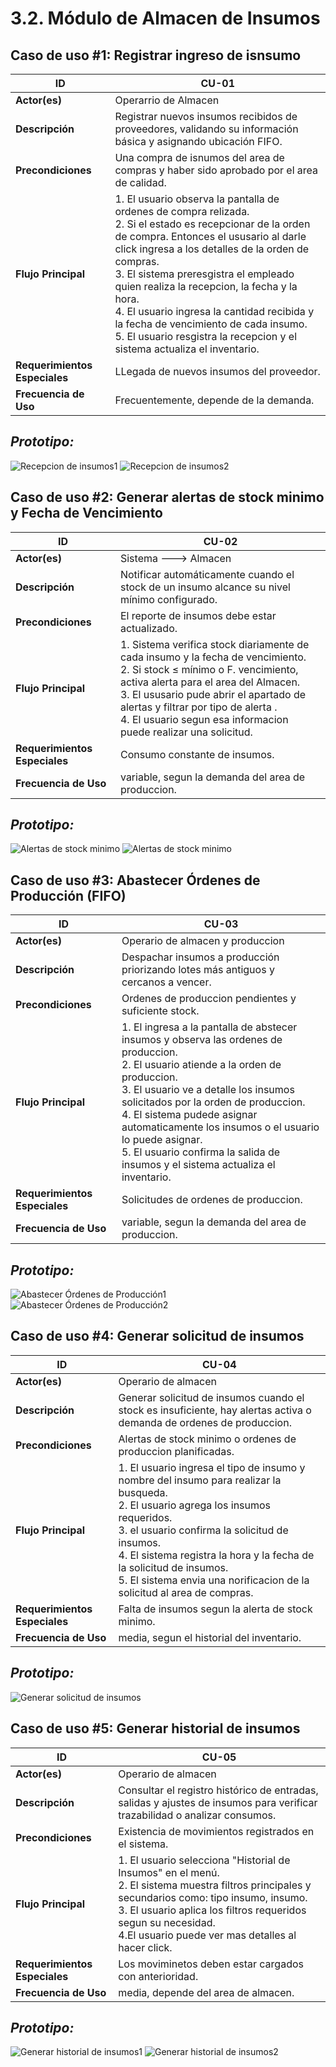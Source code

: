 # 3.2. Módulo de Almacen de Insumos 

## **Caso de uso #1: Registrar ingreso de isnsumo**

| **ID**               | CU-01                                                                   |
|----------------------|-------------------------------------------------------------------------|
| **Actor(es)**        | Operarrio  de Almacen                                            |
| **Descripción**      | Registrar nuevos insumos recibidos de proveedores, validando su información básica y asignando ubicación FIFO.           |
| **Precondiciones**   | Una compra de isnumos del area de compras y haber sido aprobado por el area de calidad.           |
| **Flujo Principal**  | 1. El usuario observa la pantalla de ordenes de compra relizada.  <br> 2. Si el estado es recepcionar de la orden de compra. Entonces el ususario al darle click ingresa a los detalles de la orden de compras. <br> 3. El sistema preresgistra el empleado quien realiza la recepcion, la fecha y la hora. <br> 4. El usuario ingresa la cantidad recibida y la fecha de vencimiento de cada insumo. <br> 5. El usuario resgistra la recepcion y el sistema actualiza el inventario. |
| **Requerimientos Especiales** | LLegada de nuevos insumos del proveedor.    |
| **Frecuencia de Uso**| Frecuentemente, depende de la demanda.    

## *Prototipo:*
![Recepcion de insumos1](Prototipos/RecepcionInsumosF1.png)
![Recepcion de insumos2](Prototipos/RecepcionInsumosF2.png)

## **Caso de uso #2: Generar alertas de stock minimo y Fecha de Vencimiento**

| **ID**               | CU-02                                                                   |
|----------------------|-------------------------------------------------------------------------|
| **Actor(es)**        | Sistema ---> Almacen                                            |
| **Descripción**      | Notificar automáticamente cuando el stock de un insumo alcance su nivel mínimo configurado.           |
| **Precondiciones**   | El reporte de insumos debe estar actualizado.           |
| **Flujo Principal**  | 1. Sistema verifica stock diariamente de cada insumo y la fecha de vencimiento.  <br> 2. Si stock ≤ mínimo o F. vencimiento, activa alerta para el area del Almacen. <br> 3.  El ususario pude abrir el apartado de alertas y filtrar por tipo de alerta . <br> 4. El usuario segun esa informacion puede realizar una solicitud. |
| **Requerimientos Especiales** | Consumo constante de insumos.    |
| **Frecuencia de Uso**| variable, segun la demanda del area de produccion.    

## *Prototipo:*
![Alertas de stock minimo](Prototipos/AlertasF1.png)
![Alertas de stock minimo](Prototipos/AlertasF2.png)

## **Caso de uso #3:  Abastecer Órdenes de Producción (FIFO)**

| **ID**               | CU-03                                                                   |
|----------------------|-------------------------------------------------------------------------|
| **Actor(es)**        | Operario de almacen y produccion                                            |
| **Descripción**      | Despachar insumos a producción priorizando lotes más antiguos y cercanos a vencer.          |
| **Precondiciones**   | Ordenes de produccion pendientes y suficiente stock.           |
| **Flujo Principal**  | 1. El ingresa a la pantalla de abstecer insumos y observa las ordenes de produccion.  <br> 2. El usuario atiende a la orden de produccion. <br> 3.  El usuario ve a detalle los insumos solicitados por la orden de produccion. <br> 4. El sistema pudede asignar automaticamente los insumos o el usuario lo puede asignar. <br> 5. El usuario confirma la salida de insumos y el sistema actualiza el inventario. |
| **Requerimientos Especiales** | Solicitudes de ordenes de produccion.    |
| **Frecuencia de Uso**| variable, segun la demanda del area de produccion.    

## *Prototipo:*
![Abastecer Órdenes de Producción1](Prototipos/AbastecimientoF1.png)
![Abastecer Órdenes de Producción2](Prototipos/AbastecimientoF2.png)

## **Caso de uso #4:  Generar solicitud de insumos**

| **ID**               | CU-04                                                                   |
|----------------------|-------------------------------------------------------------------------|
| **Actor(es)**        | Operario de almacen                                           |
| **Descripción**      | Generar solicitud de insumos cuando el stock es insuficiente, hay alertas activa o demanda de ordenes de produccion.         |
| **Precondiciones**   | Alertas de stock minimo o ordenes de produccion planificadas. |
| **Flujo Principal**  | 1. El usuario ingresa el tipo de insumo y nombre del insumo para realizar la busqueda.  <br> 2. El usuario agrega los insumos requeridos. <br> 3.  el usuario confirma la solicitud de insumos. <br> 4. El sistema registra la hora y la fecha de la solicitud de insumos.  <br> 5. El sistema envia una norificacion de la solicitud al area de compras.|
| **Requerimientos Especiales** | Falta de insumos segun la alerta de stock minimo.    |
| **Frecuencia de Uso**| media, segun el historial del inventario.    

## *Prototipo:*
![Generar solicitud de insumos](Prototipos/SolicitudInsumosF1.png)

## **Caso de uso #5:  Generar historial de insumos**

| **ID**               | CU-05                                                                 |
|----------------------|-------------------------------------------------------------------------|
| **Actor(es)**        | Operario de almacen                                           |
| **Descripción**      | Consultar el registro histórico de entradas, salidas y ajustes de insumos para verificar trazabilidad o analizar consumos.        |
| **Precondiciones**   | Existencia de movimientos registrados en el sistema. |
| **Flujo Principal**  | 1. El usuario selecciona "Historial de Insumos" en el menú.  <br> 2. El sistema muestra filtros principales y secundarios como: tipo insumo, insumo. <br> 3.  El usuario aplica los filtros requeridos segun su necesidad. <br> 4.El usuario puede ver mas detalles al hacer click.|
| **Requerimientos Especiales** | Los moviminetos deben estar cargados con anterioridad.    |
| **Frecuencia de Uso**| media, depende del area de almacen.    

## *Prototipo:*
![Generar historial de insumos1](Prototipos/HistorialF1.png)
![Generar historial de insumos2](Prototipos/HistorialF2.png)

